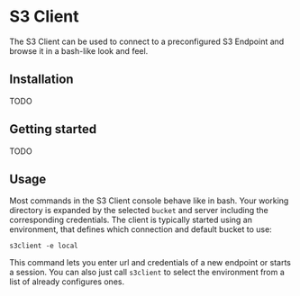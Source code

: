 # S3 Client

The S3 Client can be used to connect to a preconfigured S3 Endpoint and browse it in a bash-like look and feel.

## Installation

TODO

## Getting started

TODO

## Usage

Most commands in the S3 Client console behave like in bash. Your working directory is expanded by the selected `bucket` and server including the corresponding credentials. The client is typically started using an environment, that defines which connection and default bucket to use:
```
s3client -e local
```

This command lets you enter url and credentials of a new endpoint or starts a session. You can also just call `s3client` to select the environment from a list of already configures ones.